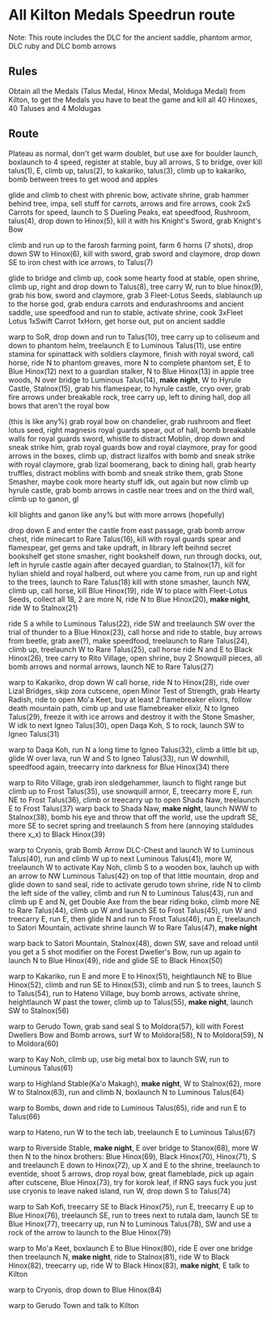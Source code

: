 # All Kilton Medals Speedrun route

Note: This route includes the DLC for the ancient saddle, phantom armor, DLC ruby and DLC bomb arrows

## Rules

Obtain all the Medals (Talus Medal, Hinox Medal, Molduga Medal) from Kilton, to get the Medals you have to beat the game and kill all 40 Hinoxes, 40 Taluses and 4 Moldugas

## Route

Plateau as normal, don't get warm doublet, but use axe for boulder launch, boxlaunch to 4 speed, register at stable, buy all arrows, S to bridge, over kill talus(1), E, climb up, talus(2), to kakariko, talus(3), climb up to kakariko, bomb between trees to get wood and apples

glide and climb to chest with phrenic bow, activate shrine, grab hammer behind tree, impa, sell stuff for carrots, arrows and fire arrows, cook 2x5 Carrots for speed, launch to S Dueling Peaks, eat speedfood, Rushroom, talus(4), drop down to Hinox(5), kill it with his Knight's Sword, grab Knight's Bow

climb and run up to the farosh farming point, farm 6 horns (7 shots), drop down SW to Hinox(6), kill with sword, grab sword and claymore, drop down SE to iron chest with ice arrows, to Talus(7)

glide to bridge and climb up, cook some hearty food at stable, open shrine, climb up, right and drop down to Talus(8), tree carry W, run to blue hinox(9), grab his bow, sword and claymore, grab 3 Fleet-Lotus Seeds, slablaunch up to the horse god, grab endura carrots and endurashrooms and ancient saddle, use speedfood and run to stable, activate shrine, cook 3xFleet Lotus 1xSwift Carrot 1xHorn, get horse out, put on ancient saddle

warp to SoR, drop down and run to Talus(10), tree carry up to coliseum and down to phantom helm, treelaunch E to Luminous Talus(11), use entire stamina for spinattack with soldiers claymore, finish with royal sword, call horse, ride N to phantom greaves, more N to complete phantom set, E to Blue Hinox(12) next to a guardian stalker, N to Blue Hinox(13) in apple tree woods, N over bridge to Luminous Talus(14), **make night**, W to Hyrule Castle, Stalnox(15), grab his flamespear, to hyrule castle, cryo over, grab fire arrows under breakable rock, tree carry up, left to dining hall, dop all bows that aren't the royal bow

(this is like any%) grab royal bow on chandelier, grab rushroom and fleet lotus seed, right magnesis royal guards spear, out of hall, bomb breakable walls for royal guards sword, whistle to distract Moblin, drop down and sneak strike him, grab royal guards bow and royal claymore, pray for good arrows in the boxes, climb up, distract lizalfos with bomb and sneak strike with royal claymore, grab lizal boomerang, back to dining hall, grab hearty truffles, distract moblins with bomb and sneak strike them, grab Stone Smasher, maybe cook more hearty stuff idk, out again but now climb up hyrule castle, grab bomb arrows in castle near trees and on the third wall, climb up to ganon, gl

kill blights and ganon like any% but with more arrows (hopefully)

drop down E and enter the castle from east passage, grab bomb arrow chest, ride minecart to Rare Talus(16), kill with royal guards spear and flamespear, get gems and take updraft, in library left beihnd secret bookshelf get stone smasher, right bookshelf down, run through docks, out, left in hyrule castle again after decayed guardian, to Stalnox(17), kill for hylian shield and royal halberd, out where you came from, run up and right to the trees, launch to Rare Talus(18) kill with stone smasher, launch NW, climb up, call horse, kill Blue Hinox(19), ride W to place with Fleet-Lotus Seeds, collect all 18, 2 are more N, ride N to Blue Hinox(20), **make night**, ride W to Stalnox(21)

ride S a while to Luminous Talus(22), ride SW and treelaunch SW over the trial of thunder to a Blue Hinox(23), call horse and ride to stable, buy arrows from beetle, grab axe(?), make speedfood, treelaunch to Rare Talus(24), climb up, treelaunch W to Rare Talus(25), call horse ride N and E to Black Hinox(26), tree carry to Rito Village, open shrine, buy 2 Snowquill pieces, all bomb arrows and normal arrows, launch NE to Rare Talus(27)

warp to Kakariko, drop down W call horse, ride N to Hinox(28), ride over Lizal Bridges, skip zora cutscene, open Minor Test of Strength, grab Hearty Radish, ride to open Mo'a Keet, buy at least 2 flamebreaker elixirs, follow death mountain path, cimb up and use flamebreaker elixir, N to Igneo Talus(29), freeze it with ice arrows and destroy it with the Stone Smasher, W idk to next Igneo Talus(30), open Daqa Koh, S to rock, launch SW to Igneo Talus(31)

warp to Daqa Koh, run N a long time to Igneo Talus(32), climb a little bit up, glide W over lava, run W and S to Igneo Talus(33), run W downhill, speedfood again, treecarry into darkness for Blue Hinox(34) there

warp to Rito Village, grab iron sledgehammer, launch to flight range but climb up to Frost Talus(35), use snowquill armor, E, treecarry more E, run NE to Frost Talus(36), climb or treecarry up to open Shada Naw, treelaunch E to Frost Talus(37)
warp back to Shada Naw, **make night**, launch NWW to Stalnox(38), bomb his eye and throw that off the world, use the updraft SE, more SE to secret spring and treelaunch S from here (annoying staldudes there x_x) to Black Hinox(39)

warp to Cryonis, grab Bomb Arrow DLC-Chest and launch W to Luminous Talus(40), run and climb W up to next Luminous Talus(41), more W, treelaunch W to activate Kay Noh, climb S to a wooden box, lauhch up with an arrow to NW Luminous Talus(42) on top of that little mountain, drop and glide down to sand seal, ride to activate gerudo town shrine, ride N to climb the left side of the valley, climb and run N to Luminous Talus(43), run and climb up E and N, get Double Axe from the bear riding boko, climb more NE to Rare Talus(44), climb up W and launch SE to Frost Talus(45), run W and treecarry E, run E, then glide N and run to Frost Talus(46), run E, treelaunch to Satori Mountain, activate shrine launch W to Rare Talus(47), **make night**

warp back to Satori Mountain, Stalnox(48), down SW, save and reload until you get a 5 shot modifier on the Forest Dweller's Bow, run up again to launch N to Blue Hinox(49), ride and glide SE to Black Hinox(50)

warp to Kakariko, run E and more E to Hinox(51), heightlaunch NE to Blue Hinox(52), climb and run SE to Hinox(53), climb and run S to trees, launch S to Talus(54), run to Hateno Village, buy bomb arrows, activate shrine, heightlaunch W past the tower, climb up to Talus(55), **make night**, launch SW to Stalnox(56)

warp to Gerudo Town, grab sand seal S to Moldora(57), kill with Forest Dwellers Bow and Bomb arrows, surf W to Moldora(58), N to Moldora(59), N to Moldora(60)

warp to Kay Noh, climb up, use big metal box to launch SW, run to Luminous Talus(61)

warp to Highland Stable(Ka'o Makagh), **make night**, W to Stalnox(62), more W to Stalnox(63), run and climb N, boxlaunch N to Luminous Talus(64)

warp to Bombs, down and ride to Luminous Talus(65), ride and run E to Talus(66)

warp to Hateno, run W to the tech lab, treelaunch E to Luminous Talus(67)

warp to Riverside Stable, **make night**, E over bridge to Stanox(68), more W then N to the hinox brothers: Blue Hinox(69), Black Hinox(70), Hinox(71), S and treelaunch E down to Hinox(72), up X and E to the shrine, treelaunch to eventide, shoot 5 arrows, drop royal bow, great flameblade, pick up again after cutscene, Blue Hinox(73), try for korok leaf, if RNG says fuck you just use cryonis to leave naked island, run W, drop down S to Talus(74)

warp to Sah Kofi, treecarry SE to Black Hinox(75), run E, treecarry E up to Blue Hinox(76), treelaunch SE, run to trees next to rutala dam, launch SE to Blue Hinox(77), treecarry up, run N to Luminous Talus(78), SW and use a rock of the arrow to launch to the Blue Hinox(79)

warp to Mo'a Keet, boxlaunch E to Blue Hinox(80), ride E over one bridge then treelaunch N, **make night**, ride to Stalnox(81), ride W to Black Hinox(82), treecarry up, ride W to Black Hinox(83), **make night**, E talk to Kilton

warp to Cryonis, drop down to Blue Hinox(84)

warp to Gerudo Town and talk to Kilton